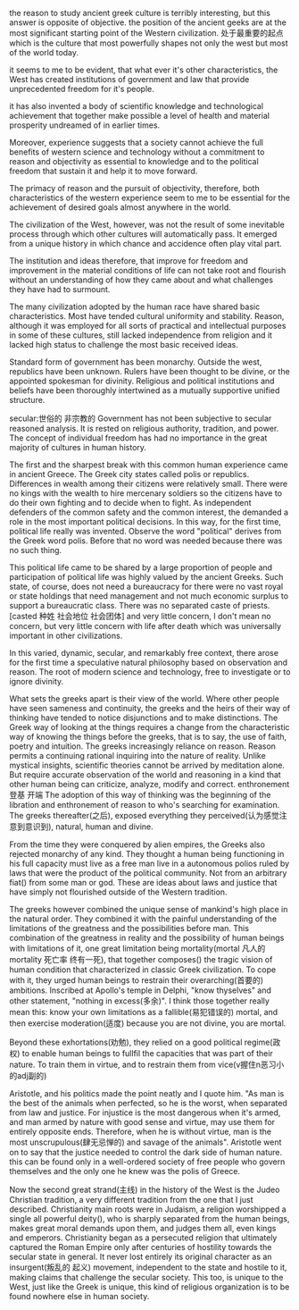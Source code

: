 the reason to study ancient greek culture is terribly interesting, but this answer is opposite of objective.
the position of the ancient geeks are at the most significant starting point of the Western civilization. 处于最重要的起点
which is the culture that most powerfully shapes not only the west but most of the world today.

it seems to me to be evident, that what ever it's other characteristics, the West has created institutions of government and law that provide unprecedented freedom for it's people.

it has also invented a body of scientific knowledge and technological achievement that together make possible a level of health and material prosperity undreamed of in earlier times.

Moreover, experience suggests that a society  cannot achieve the full benefits of western science and technology without a commitment to reason and objectivity as essential to knowledge and to the political freedom that sustain it and help it to move forward. 

The primacy of reason and the pursuit of objectivity, therefore, both characteristics of the western experience seem to me to be essential for the achievement of desired goals almost anywhere in the world.

The civilization of the West, however, was not the result of some inevitable process through which other cultures will automatically pass. It emerged from a unique history in which chance and accidence often play vital part. 

The institution and ideas therefore, that improve for freedom and improvement in the material conditions of life can not take root and  flourish without an understanding of how they came about and what challenges they have had to surmount.

The many civilization adopted by the human race have shared basic characteristics. Most have tended cultural uniformity and stability.
Reason, although it was employed for all sorts of practical and intellectual purposes in some of these cultures, still lacked independence from religion and it lacked high status to challenge the most basic received ideas.

Standard form of government has been monarchy. Outside the west, republics have been unknown. Rulers have been thought to be divine, or the appointed spokesman for divinity. Religious and political institutions and beliefs have been thoroughly intertwined as a mutually supportive unified structure.

secular:世俗的 非宗教的
Government has not been subjective to secular reasoned analysis. It is rested on religious authority, tradition, and power. 
The concept of individual freedom has had no importance in the great majority of cultures in human history.

The first and the sharpest break with this common human experience came in ancient Greece. The Greek city states called polis or republics. Differences in wealth among their citizens were relatively small. There were no kings with the wealth to hire mercenary soldiers so the citizens have to do their own fighting and to decide when to fight. As independent defenders of the common safety and the common interest, the demanded a role in the most important political decisions. In this way, for the first time, political life really was invented. Observe the word "political" derives from the Greek word polis. Before that no word was needed because there was no such thing. 

This political life came to be shared by a large proportion of people and participation of political life was highly valued by the ancient Greeks. Such state, of course, does not need a bureaucracy for there were no vast royal or state holdings that need management and not much economic surplus to support a bureaucratic class. There was no separated caste of priests.[casted 种姓 社会地位 社会团体] and very little concern, I don't mean no concern, but very little concern with life after death which was universally important in other civilizations. 

In this varied, dynamic, secular, and remarkably free context, there arose for the first time a speculative natural philosophy based on observation and reason. The root of modern science and technology, free to investigate or to ignore divinity.

What sets the greeks apart is their view of the world. Where other people have seen sameness and continuity, the greeks and the heirs of their way of thinking have tended to notice disjunctions and to make distinctions. The Greek way of looking at the things requires a change from the characteristic way of knowing the things before the greeks, that is to say, the use of faith, poetry and intuition. The greeks increasingly reliance on reason. 
Reason permits a continuing rational inquiring into the nature of reality. Unlike mystical insights, scientific theories cannot be arrived by meditation alone. But require accurate observation of the world and reasoning in a kind that other human being can criticize, analyze, modify and correct. 
enthronement 登基 开端
The adoption of this way of thinking was the beginning of the libration and enthronement of reason to who's searching for examination. The greeks thereafter(之后), exposed everything they perceived(认为感觉注意到意识到), natural, human and divine. 

From the time they were conquered by alien empires, the Greeks also rejected monarchy of any kind. They thought a human being functioning in his full capacity must live as a free man live in a autonomous polios ruled by laws that were the product of the political community.
Not from an arbitrary fiat() from some man or god. These are ideas about laws and justice that have simply not flourished outside of the Western tradition.  

The greeks however combined the unique sense of mankind's high place in the natural order. They combined it with the painful understanding of the limitations of the greatness and the possibilities before man. This combination of the greatness in reality and the possibility of human beings with limitations of it, one great limitation being mortality(mortal 凡人的 mortality 死亡率 终有一死), that together composes() the tragic vision of human condition that characterized in classic Greek civilization. To cope with it, they urged human beings to restrain their overarching(首要的) ambitions. Inscribed at Apollo's temple in Delphi, "know thyselves"  and other statement, "nothing in excess(多余)". 
I think those together really mean this: know your own limitations as a fallible(易犯错误的) mortal, and then exercise moderation(适度) because you are not divine, you are mortal.

Beyond these exhortations(劝勉), they relied on a good political regime(政权) to enable human beings to fullfil the capacities that was part of their nature. To train them in virtue, and to restrain them from vice(v握住n恶习小的adj副的)

Aristotle, and his politics made the point neatly and I quote him. "As man is the best of the animals when perfected, so he is the worst, when separated from law and justice. For injustice is the most dangerous when it's armed, and man armed by nature with good sense and virtue, may use them for entirely opposite ends. Therefore, when he is without virtue, man is the most unscrupulous(肆无忌惮的) and savage of the animals". Aristotle went on to say that the justice needed to control the dark side of human nature. this can be found only in a well-ordered society of free people who govern themselves and the only one he knew was the polis of Greece.

Now the second great strand(主线) in the history of the West is the Judeo Christian tradition, a very different tradition from the one that I just described. Christianity main roots were in Judaism, a religion worshipped a single all powerful deity(), who is sharply separated from the human beings, makes great moral demands upon them, and judges them all, even kings and emperors. Christianity began as a persecuted religion that ultimately captured the Roman Empire only after centuries of hostility towards the secular state in general. It never lost entirely its original character as an insurgent(叛乱的 起义) movement, independent to the state and hostile to it, making claims that challenge the secular society. This too, is unique to the West, just like the Greek is unique, this kind of religious organization is to be found nowhere else in human society.